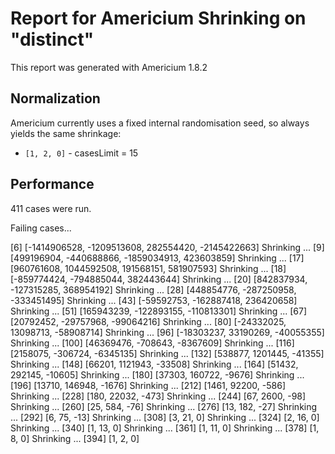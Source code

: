 # Report for Americium Shrinking on "distinct"

This report was generated with Americium 1.8.2

## Normalization

Americium currently uses a fixed internal randomisation seed, so always yields the same shrinkage:

* ``[1, 2, 0]`` - casesLimit = 15

## Performance

411 cases were run.

Failing cases...

[6] [-1414906528, -1209513608, 282554420, -2145422663]
Shrinking ... [9] [499196904, -440688866, -1859034913, 423603859]
Shrinking ... [17] [960761608, 1044592508, 191568151, 581907593]
Shrinking ... [18] [-859774424, -794885044, 382443644]
Shrinking ... [20] [842837934, -127315285, 368954192]
Shrinking ... [28] [448854776, -287250958, -333451495]
Shrinking ... [43] [-59592753, -162887418, 236420658]
Shrinking ... [51] [165943239, -122893155, -110813301]
Shrinking ... [67] [20792452, -29757968, -99064216]
Shrinking ... [80] [-24332025, 13098713, -58908714]
Shrinking ... [96] [-18303237, 33190269, -40055355]
Shrinking ... [100] [46369476, -708643, -8367609]
Shrinking ... [116] [2158075, -306724, -6345135]
Shrinking ... [132] [538877, 1201445, -41355]
Shrinking ... [148] [66201, 1121943, -33508]
Shrinking ... [164] [51432, 292145, -10605]
Shrinking ... [180] [37303, 160722, -9676]
Shrinking ... [196] [13710, 146948, -1676]
Shrinking ... [212] [1461, 92200, -586]
Shrinking ... [228] [180, 22032, -473]
Shrinking ... [244] [67, 2600, -98]
Shrinking ... [260] [25, 584, -76]
Shrinking ... [276] [13, 182, -27]
Shrinking ... [292] [6, 75, -13]
Shrinking ... [308] [3, 21, 0]
Shrinking ... [324] [2, 16, 0]
Shrinking ... [340] [1, 13, 0]
Shrinking ... [361] [1, 11, 0]
Shrinking ... [378] [1, 8, 0]
Shrinking ... [394] [1, 2, 0]


